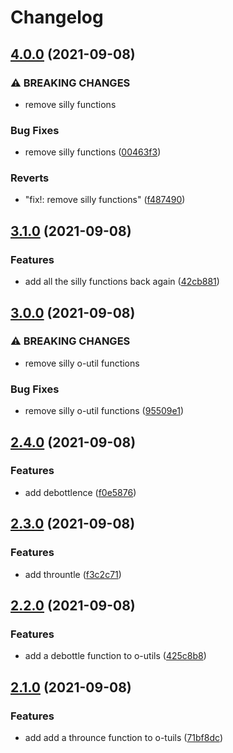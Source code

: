 # Changelog

## [4.0.0](https://www.github.com/Financial-Times/origami-monorepo/compare/o-utils-v3.1.0...o-utils-v4.0.0) (2021-09-08)


### ⚠ BREAKING CHANGES

* remove silly functions

### Bug Fixes

* remove silly functions ([00463f3](https://www.github.com/Financial-Times/origami-monorepo/commit/00463f390e118792a87bf4afc890215d7ebb2cd4))


### Reverts

* "fix!: remove silly functions" ([f487490](https://www.github.com/Financial-Times/origami-monorepo/commit/f487490a4db4f4e4c629d3a31995374f758fd6f5))

## [3.1.0](https://www.github.com/Financial-Times/origami-monorepo/compare/o-utils-v3.0.0...o-utils-v3.1.0) (2021-09-08)


### Features

* add all the silly functions back again ([42cb881](https://www.github.com/Financial-Times/origami-monorepo/commit/42cb88140a260e6dc667a3d7643b3174444c1979))

## [3.0.0](https://www.github.com/Financial-Times/origami-monorepo/compare/o-utils-v2.4.0...o-utils-v3.0.0) (2021-09-08)


### ⚠ BREAKING CHANGES

* remove silly o-util functions

### Bug Fixes

* remove silly o-util functions ([95509e1](https://www.github.com/Financial-Times/origami-monorepo/commit/95509e1ebe011376211c6c947449cace24a94922))

## [2.4.0](https://www.github.com/Financial-Times/origami-monorepo/compare/o-utils-v2.3.0...o-utils-v2.4.0) (2021-09-08)


### Features

* add debottlence ([f0e5876](https://www.github.com/Financial-Times/origami-monorepo/commit/f0e5876a0a82941df76723334aabd3570efef14f))

## [2.3.0](https://www.github.com/Financial-Times/origami-monorepo/compare/o-utils-v2.2.0...o-utils-v2.3.0) (2021-09-08)


### Features

* add thrountle ([f3c2c71](https://www.github.com/Financial-Times/origami-monorepo/commit/f3c2c71c673c278469a97a802e29299a1e839a1c))

## [2.2.0](https://www.github.com/Financial-Times/origami-monorepo/compare/o-utils-v2.1.0...o-utils-v2.2.0) (2021-09-08)


### Features

* add a debottle function to o-utils ([425c8b8](https://www.github.com/Financial-Times/origami-monorepo/commit/425c8b893c6702eb6561ced6dae1c3812c685825))

## [2.1.0](https://www.github.com/Financial-Times/origami-monorepo/compare/o-utils-v2.0.0...o-utils-v2.1.0) (2021-09-08)


### Features

* add add a throunce function to o-tuils ([71bf8dc](https://www.github.com/Financial-Times/origami-monorepo/commit/71bf8dc2b439aac41938548cabfaa43a52f6259f))

